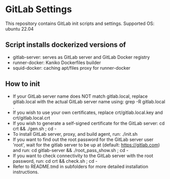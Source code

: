 # GitLab Settings

This repository contains GitLab init scripts and settings.
Supported OS: ubuntu 22.04

## Script installs dockerized versions of

  - gitlab-server: serves as GitLab server and GitLab Docker registry
  - runner-docker: Kaniko Dockerfiles builder
  - squid-docker:  caching apt/files proxy for runner-docker

## How to init

  - If your GitLab server name does NOT match gitlab.local, replace gitlab.local with the actual GitLab server name using:
      grep -R gitlab.local .
  - If you wish to use your own certificates, replace crt/gitlab.local.key and crt/gitlab.local.crt
  - If you wish to generate a self-signed certificate for the GitLab server:
      cd crt && ./gen.sh ; cd -
  - To install GitLab server, proxy, and build agent, run:
      ./init.sh
  - If you want to find out the root password for the GitLab server user 'root', wait for the gitlab server to be up at (default: https://gitlab.com) and run:
      cd gitlab-server && ./root_pass_show.sh ; cd -
  - If you want to check connectivity to the GitLab server with the root password, run:
      cd crt && check.sh ; cd -
  - Refer to README.tmd in subfolders for more detailed installation instructions.
